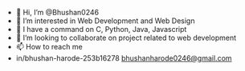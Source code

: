 - 👋 Hi, I’m @Bhushan0246
- 👀 I’m interested in Web Development and Web Design 
- 🌱 I have a command on C, Python, Java, Javascript
- 💞️ I’m looking to collaborate on project related to web development 
- 📫 How to reach me
- in/bhushan-harode-253b16278
bhushanharode0246@gmail.com
<!---
Bhushan0246/Bhushan0246 is a ✨ special ✨ repository because its `README.md` (this file) appears on your GitHub profile.
You can click the Preview link to take a look at your changes.
--->
